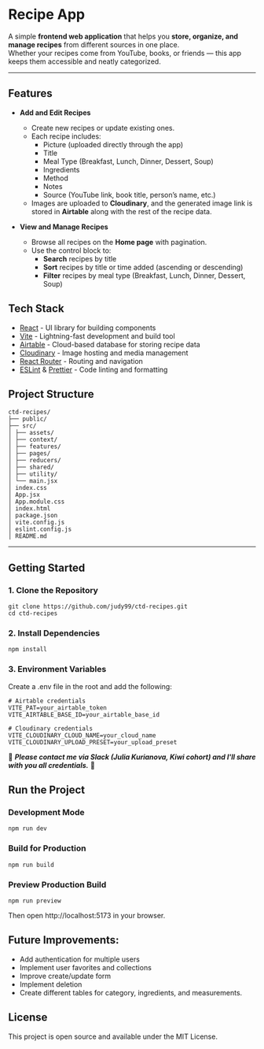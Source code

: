# Recipe App

A simple **frontend web application** that helps you **store, organize, and manage recipes** from different sources in one place.  
Whether your recipes come from YouTube, books, or friends — this app keeps them accessible and neatly categorized.

---

## Features

- **Add and Edit Recipes**
  - Create new recipes or update existing ones.
  - Each recipe includes:
    - Picture (uploaded directly through the app)
    - Title
    - Meal Type (Breakfast, Lunch, Dinner, Dessert, Soup)
    - Ingredients
    - Method
    - Notes
    - Source (YouTube link, book title, person’s name, etc.)
  - Images are uploaded to **Cloudinary**, and the generated image link is stored in **Airtable** along with the rest of the recipe data.

- **View and Manage Recipes**
  - Browse all recipes on the **Home page** with pagination.
  - Use the control block to:
    - **Search** recipes by title
    - **Sort** recipes by title or time added (ascending or descending)
    - **Filter** recipes by meal type (Breakfast, Lunch, Dinner, Dessert, Soup)

## Tech Stack

- [React](https://react.dev/) - UI library for building components
- [Vite](https://vitejs.dev/) - Lightning-fast development and build tool
- [Airtable](https://airtable.com/) - Cloud-based database for storing recipe data
- [Cloudinary](https://cloudinary.com/) - Image hosting and media management
- [React Router](https://reactrouter.com/) - Routing and navigation
- [ESLint](https://eslint.org/) & [Prettier](https://prettier.io/) - Code linting and formatting

## Project Structure

```
ctd-recipes/
├── public/
├── src/
│ ├── assets/
│ ├── context/
│ ├── features/
│ ├── pages/
│ ├── reducers/
│ ├── shared/
│ ├── utility/
│ └── main.jsx
│ index.css
│ App.jsx
│ App.module.css
│ index.html
│ package.json
│ vite.config.js
│ eslint.config.js
│ README.md
```

---

## Getting Started

### 1. Clone the Repository

```
git clone https://github.com/judy99/ctd-recipes.git
cd ctd-recipes
```

### 2. Install Dependencies

```
npm install
```

### 3. Environment Variables

Create a .env file in the root and add the following:

```
# Airtable credentials
VITE_PAT=your_airtable_token
VITE_AIRTABLE_BASE_ID=your_airtable_base_id

# Cloudinary credentials
VITE_CLOUDINARY_CLOUD_NAME=your_cloud_name
VITE_CLOUDINARY_UPLOAD_PRESET=your_upload_preset
```

🔑 **_Please contact me via Slack (Julia Kurianova, Kiwi cohort) and I'll share with you all credentials._** 🔑

## Run the Project

### Development Mode

```
npm run dev

```

### Build for Production

```
npm run build
```

### Preview Production Build

```
npm run preview
```

Then open http://localhost:5173 in your browser.

## Future Improvements:

- Add authentication for multiple users
- Implement user favorites and collections
- Improve create/update form
- Implement deletion
- Create different tables for category, ingredients, and measurements.

## License

This project is open source and available under the MIT License.
